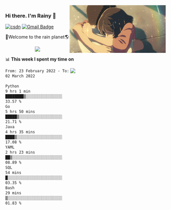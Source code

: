 <img  align='right' height="150" src="https://github.com/LikeRainDay/LikeRainDay/blob/master/pic/img_rain_1.gif?raw=true">



### Hi there. I'm Rainy :lemon:

[![csdn](https://img.shields.io/badge/-csdn-c14438?style=flat-square&logo=c&logoColor=white)](https://blog.csdn.net/qq_15807167)
[![Gmail Badge](https://img.shields.io/badge/-gmail-c14438?style=flat-square&logo=Gmail&logoColor=white&link=mailto:houshuai0816@gmail.com)](mailto:houshuai0816@gmail.com)

🚀Welcome to the rain planet🌎

<center>
<img align='center'  src="https://source.unsplash.com/random/1200x600">
</center>

📊 **This week I spent my time on**

<img align='right'   width="300" src="https://github-readme-stats.vercel.app/api?username=LikeRainDay&show_icons=true&title_color=fff&icon_color=79ff97&text_color=9f9f9f&bg_color=151515">

<!--START_SECTION:waka-->

```text
From: 23 February 2022 - To: 02 March 2022

Python                                  9 hrs 1 min     ████████▒░░░░░░░░░░░░░░░░   33.57 %
Go                                      5 hrs 50 mins   █████▒░░░░░░░░░░░░░░░░░░░   21.71 %
Java                                    4 hrs 35 mins   ████▒░░░░░░░░░░░░░░░░░░░░   17.08 %
YAML                                    2 hrs 23 mins   ██▒░░░░░░░░░░░░░░░░░░░░░░   08.89 %
SQL                                     54 mins         █░░░░░░░░░░░░░░░░░░░░░░░░   03.35 %
Bash                                    29 mins         ▒░░░░░░░░░░░░░░░░░░░░░░░░   01.83 %
```

<!--END_SECTION:waka-->
